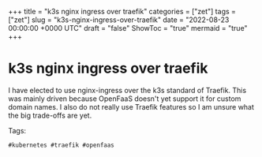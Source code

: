 +++
title = "k3s nginx ingress over traefik"
categories = ["zet"]
tags = ["zet"]
slug = "k3s-nginx-ingress-over-traefik"
date = "2022-08-23 00:00:00 +0000 UTC"
draft = "false"
ShowToc = "true"
mermaid = "true"
+++

# k3s nginx ingress over traefik

I have elected to use nginx-ingress over the k3s standard of Traefik.
This was mainly driven because OpenFaaS doesn't yet support it for 
custom domain names. I also do not really use Traefik features so I am
unsure what the big trade-offs are yet. 

Tags:

    #kubernetes #traefik #openfaas
